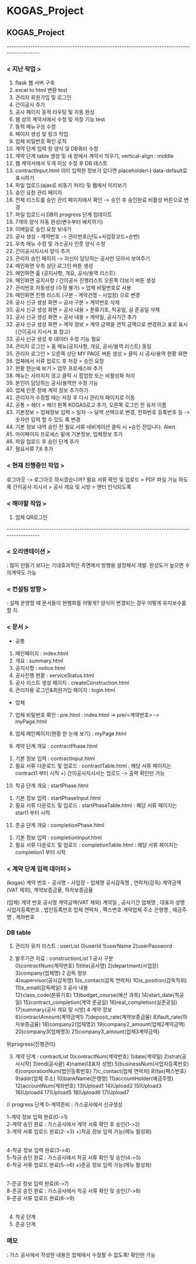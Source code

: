 # KOGAS_Project
## KOGAS_Project
--------------------------------------------------------------------------------------------<br>

### < 지난 작업 >
1. flask 웹 서버 구축
2. excel to html 변환 test
3. 관리자 회원가입 및 로그인
4. 간이공사 추가
5. 공사 페이지 동적 라우팅 및 자동 완성
6. 웹 상의 계약서에서 수정 및 저장 기능 test
7. 동적 메뉴구성 수정
8. 페이지 생성 및 링크 작업
9. 업체 비밀번호 확인 로직
10. 계약 단계 입력 창 양식 및 DB쿼리 수정
11. 계약 단계 table 생성 및 새 창에서 계약서 띄우기, vertical-align : middle
12. 웹 계약서에서 두개 이상 수정 후 DB 테스트
13. contractInput.html 이미 입력한 정보가 있다면 placeholder나 data-default로 표시하기
14. 파일 업로드(ajax로 비동기 처리) 및 웹에서 미리보기
15. 승인 요청 관리 페이지
16. 전체 리스트를 승인 관리 페이지에서 확인 -> 승인 후 승인완료 비활성 버튼으로 변경
17. 파일 업로드시 DB의 progress 단계 업데이트
18. 7개의 양식 자동 완성(변수부터 배치하기)
19. 이메일로 승인 요청 보내기
20. 공사 생성 - 계약번호 -> 관리번호(년도+사업장코드+순번)
21. 우측 메뉴 수정 및 가스공사 인풋 양식 수정
22. 간이공사지시서 양식 추가
23. 관리자 승인 페이지 -> 자신이 담당하는 공사만 모아서 보여주기
24. 메인화면 우측 상단 로그인 버튼 생성
25. 메인화면 홈 (공지사항, 개요, 공사/용역 리스트)
26. 메인화면 공지사항 / 간이공사 진행리스트 오른쪽 더보기 버튼 생성
27. 관리번호 자동생성 (수정 불가) > 업체 비밀번호로 사용
28. 메인화면 진행 리스트 (구분 - 계약건명 - 사업장) 으로 변경
29. 공사 신규 생성 화면 > 공사 구분 > 계약번호 삭제
30. 공사 신규 생성 화면 > 공사 내용 > 분류기호, 착공일, 실 준공일 삭제
31. 공사 신규 생성 화면 > 공사 내용 > 계약일, 공사기간 추가
32. 공사 신규 생성 화면 > 계약 정보 > 계약 금액을 견적 금액으로 변경하고 표로 표시(간이공사 지시서 표 참고)
33. 공사 신규 생성 후 데이터 수정 기능 필요
34. 관리자 로그인 > 홈 메뉴(공지사항, 개요, 공사/용역 리스트) 동일
35. 관리자 로그인 > 오른쪽 상단 MY PAGE 버튼 생성 > 클릭 시 공사/용역 현황 화면
36. 업체에서 서류 업로드 후 저장 > 승인 요청
37. 현황 한눈에 보기 > 업무 프로세스바 추가
38. 메뉴는 사라지지 않고 클릭 시 팝업창 또는 비활성화 처리
39. 본인이 담당하는 공사/용역만 수정 가능
40. 업체 인풋 창에 계약 정보 추가하기
41. 관리자가 수정할 때는 저장 후 다시 관리자 페이지로 이동
42. 공통 > 헤더 > 헤더 왼쪽 KOGAS로고 추가, 오른쪽 로그인 한 유저 이름
43. 기본정보 > 업체정보 입력 > 일자 -> 달력 선택으로 변경, 전화번호 등록번호 등 -> 숫자만 입력 할 수 있도 록 변경
44. 기본 정보 내역 승인 전 필요 서류 네비게이션 클릭 시 •승인 전입니다. Alert
45. 마이페이지 프로세스 밑에 기본정보, 업체정보 추가
46. 파일 업로드 후 승인 단계 추가
47. 필요서류 7,8 추가

### < 현재 진행중인 작업 >
로그아웃 -> 로그아웃 하시겠습니까?
필요 서류 확인 및 업로드 > PDF 파일 가능 하도록
간이공사 지시서 > 공사 개요 및 시방 > 엔터 인식되도록

### < 해야할 작업 >
1. 업체 QR로그인

--------------------------------------------------------------------------------------------<br>
### < 오리엔테이션 >
: 많이 만들기 보다는 기대효과적인 측면에서 방향을 설정해서 개발. 완성도가 높으면 수의계약도 가능

### < 컨설팅 방향 >
: 실제 운영할 때 문서들이 현행화를 어떻게? 양식이 변경되는 경우 어떻게 유지보수를 할 지.

### < 문서 >
* 공통
1. 메인페이지 : index.html
2. 개요 : summary.html
3. 공지사항 : notice.html
4. 공사진행 현황 : serviceStatus.html
5. 공사 리스트 생성 페이지 : createConstruction.html
6. 관리자용 로그인&회원가입 페이지 : login.html

* 업체
7. 업체 비밀번호 확인 : pre.html
  : index.html -> pre/<계약번호> -> myPage.html
8. 업체 메인페이지(현황 한 눈에 보기) : myPage.html

9. 계약 단계 개요 : contractPhase.html
1) 기본 정보 입력 : contractInput.html
2) 필요 서류 다운로드 및 업로드 : contractTable.html
	: 해당 서류 페이지는 contract1 부터 시작
  +) 간이공사지시서는 업로드 -> 출력 확인만 가능

10. 착공 단계 개요 : startPhase.html
1) 기본 정보 입력 : startPhaseInput.html
2) 필요 서류 다운로드 및 업로드 : startPhaseTable.html
	: 해당 서류 페이지는 start1 부터 시작

11. 준공 단계 개요 : completionPhase.html
1) 기본 정보 입력 : completionInput.html
2) 필요 서류 다운로드 및 업로드 : completionTable.html
	: 해당 서류 페이지는 completion1 부터 시작

### < 계약 단계 입력 데이터 >
(kogas)
계약 번호 - 공사명 - 사업장 - 업체명
공사감독명 , 연락처(감독)
계약금액(VAT 제외), 계약보증금율, 하자보증금율

(업체)
계약 번호
공사명
계약금액(VAT 제외)
계약일 , 공사기간
업체명 , 대표자 성명
사업자등록번호 , 법인등록번호
업체 연락처 , 팩스번호
계약업체 주소
은행명 , 예금주명 , 계좌번호

### DB table
1. 관리자 유저 리스트 : userList
0)userId 1)userName 2)userPassword

2. 발주기관 자료 : constructionList
1 공사 구분<br>
0)contractNum(계약번호)    1)title(공사명)     2)department(사업장)    3)company(업체명)
2 감독 정보<br>
4)supervisor(공사감독명)   5)s_contact(감독 연락처) 10)s_position(감독직위)  11)s_email(감독메일)
3 공사 내용<br>
12)class_code(분류기호)  13)budget_course(예산 과목)   14)start_date(착공일) 15)contract_completion(계약 준공일)   16)real_completion(실준공일)     17)summary(공사 개요 및 시방)
4 계약 정보<br>
6)contractAmount(계약금액1) 7)deposit_rate(계약보증금율)    8)fault_rate(하자보증금율) 
18)company2(업체명2)  19)company2_amount(업체2계약금액) 20)company3(업체명3) 21)company3_amount(업체3계약금액)

9)progress(진행관리)

3. 계약 단계 : contractList
0)contractNum(계약번호)    1)date(계약일)    2)strat(공사시작)    3)end(공사끝)    4)name(대표자 성명)
5)businessNum(사업자등록번호)    6)corporationNum(법인등록번호)    7)c_contact(업체 연락처)
8)fax(팩스번호)    9)addr(업체 주소)    10)bankName(은행명)    11)accountHolder(예금주명)		
12)accountNum(계좌번호)    13)Upload1 14)Upload2  15)Upload3  16)Upload4  17)Upload5  18)Upload6  17)Upload7

// progress 단계
0-계약준비 : 가스공사에서 신규생성

1-계약 정보 입력 완료(0->1)<br>
2-계약 승인 완료 : 가스공사에서 계약 서류 확인 후 승인(1->2)<br>
3-계약 서류 업로드 완료(2->3) +)착공 정보 입력 가능(메뉴 활성화)<br><br>

4-착공 정보 입력 완료(3->4)<br>
5-착공 승인 완료 : 가스공사에서 착공 서류 확인 및 승인(4->5)<br>
6-착공 서류 업로드 완료(5->6) +)준공 정보 입력 가능(메뉴 활성화)<br><br>

7-준공 정보 입력 완료(6->7)<br>
8-준공 승인 완료 : 가스공사에서 착공 서류 확인 및 승인(7->8)<br>
9-준공 서류 업로드 완료(8->9)<br><br>

4. 착공 단계
5. 준공 단계

### 메모
: 가스 공사에서 작성한 내용은 업체에서 수정할 수 없도록! 확인만 가능